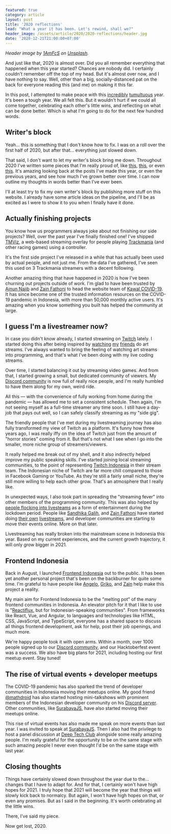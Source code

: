 ```yaml
---
featured: true
category: article
layout: post
title: '2020 reflections'
lead: "What a year it has been. Let's rewind, shall we?"
header_image: /assets/article/2020/2020-reflections/header.jpg
date: '2020-12-21T21:00:00+07:00'
---
```


_Header image by [1AmFcS](https://unsplash.com/@1amfcs) on [Unsplash](https://unsplash.com/photos/WBXeMvMNil0)._

And just like that, 2020 is almost over. Did you all remember everything that happened when this year started? Chances are nobody did. I certainly couldn't remember off the top of my head. But it's almost over now, and I have nothing to say. Well, other than a big, socially-distanced pat on the back for everyone reading this (and me) on making it this far.

In this post, I attempted to make peace with this [incredibly](https://www.who.int/emergencies/diseases/novel-coronavirus-2019) [tumultuous](https://blacklivesmatters.carrd.co/) year. It's been a tough year. We all felt this. But it wouldn't hurt if we could all come together, celebrating each other's little wins, and reflecting on what can be done better. Which is what I'm going to do for the next few hundred words.

## Writer's block

Yeah... this is something that I don't know how to fix. I was on a roll over the first half of 2020, but after that... everything just slowed down.

That said, I don't want to let my writer's block bring me down. Throughout 2020 I've written some pieces that I'm really proud of, like [this](/posts/2020/03/07/supercharging-your-nextjs-site-with-getstaticprops-and-getstaticpaths/), [this](/posts/2020/07/13/coil-web-monetization/), or even [this](https://www.motorsport101.com/a-tribute-to-a-100-gran-turismo-4-speedrun-attempt/). It's amazing looking back at the posts I've made this year, or even the previous years, and see how much I've grown better over time. I can now outline my thoughts in words better than I've ever been.

I'll at least try to fix my own writer's block by publishing more stuff on this website. I already have some article ideas on the pipeline, and I'll be as excited as I were to show it to you when I finally have it done.

## Actually finishing projects

You know how us programmers always joke about not finishing our side projects? Well, over the past year I've finally finished one! I've shipped [TMViz](https://tmviz.vercel.app/), a web-based streaming overlay for people playing [Trackmania](https://trackmania.com/) (and other racing games) using a controller.

It's the first side project I've released in a while that has actually been used by actual people, and not just me. From the data I've gathered, I've seen this used on 3 Trackmania streamers with a decent following.

Another amazing thing that have happened in 2020 is how I've been churning out projects outside of work. I'm glad to have been trusted by [Ainun Najib](https://twitter.com/ainunnajib) and [Zain Fathoni](https://twitter.com/zainfathoni) to head the website team of [Kawal COVID-19](https://kawalcovid19.id/). It has since become one of the trusted information resources on the COVID-19 pandemic in Indonesia, with more than 50,000 monthly active users. It's amazing when you know something you built has helped the community at large.

## I guess I'm a livestreamer now?

In case you didn't know already, I started streaming on [Twitch](https://www.twitch.tv/resir014) lately. I started doing this after being inspired by [watching](https://www.twitch.tv/cottonwings) [my](https://www.twitch.tv/Mr_Randomnese) [friends](https://www.twitch.tv/Capssimistic) do art streams. I've always wanted to bring the feeling of watching art streams into programming, and that's what I've been doing with my live coding streams.

Over time, I started balancing it out by streaming video games. And from that, I started growing a small, but dedicated community of viewers. My [Discord community](https://discord.gg/ws3P4wf) is now full of really nice people, and I'm really humbled to have them along for my own, weird ride.

All this — with the convenience of fully working from home during the pandemic — has allowed me to set a consistent schedule. Then again, I'm not seeing myself as a full-time streamer any time soon. I still have a day-job that pays out well, so I can safely classify streaming as my "side gig".

The friendly people that I've met during my livestreaming journey has also fully transformed my view of Twitch as a platform. It's funny how three years ago, I was really iffy on the idea of Twitch just from the amount of "horror stories" coming from it. But that's not what I see when I go into the smaller, more niche group of streamers/viewers.

It really helped me break out of my shell, and it also indirectly helped improve my public speaking skills. I've started joining local streaming communities, to the point of representing [Twitch Indonesia](https://twitchindonesia.com/) in their stream team. The Indonesian niche of Twitch are far more chill compared to those in Facebook Gaming or YouTube. As they're still a fairly small niche, they're still more willing to help each other grow. That's an atmosphere that I really like.

In unexpected ways, I also took part in spreading the "streaming fever" into other members of the programming community. This was also helped by [people flocking into livesteams](https://blog.streamelements.com/state-of-the-stream-june-q2-2020-livestreaming-is-getting-much-larger-and-more-global-8acfc3fadbba) as a form of entertainment during the lockdown period. People like [Sandhika Galih](https://twitter.com/sandhikagalih), and [Zain Fathoni](https://twitter.com/zainfathoni) have started doing [their own](https://www.youtube.com/watch?v=zVEFR48Oi2s) [livestreams](https://www.youtube.com/watch?v=illuVAmt3kI), and developer communities are starting to move their events online. More on that later.

Livestreaming has really broken into the mainstream scene in Indonesia this year. Based on my current experiences, and the current growth trajectory, it will only grow bigger in 2021.

## Frontend Indonesia

Back in August, I launched [Frontend Indonesia](https://feid.dev/) out to the public. It has been yet another personal project that's been on the backburner for quite some time. I'm grateful to have people like [Angelo](https://twitter.com/UwUngelo), [Griko](https://twitter.com/griko_nibras), and [Zain](https://twitter.com/zainfathoni) help make this project a reality.

My main aim for Frontend Indonesia to be the "melting pot" of the many frontend communities in Indonesia. An elevator pitch for it that I like to use is "[Reactiflux](https://www.reactiflux.com/), but for Indonesian-speaking communities". From frameworks like React, Vue, and Angular, to languages and technologies like HTML, CSS, JavaScript, and TypeScript, everyone has a shared space to discuss all things frontend development, ask for help, post their job openings, and much more.

We're happy people took it with open arms. Within a month, over 1000 people signed up to our [Discord community](https://s.feid.dev/discord), and our Hacktoberfest event was a success. We also have big plans for 2021, including hosting our first meetup event. Stay tuned!

## The rise of virtual events + developer meetups

The COVID-19 pandemic has also sparked the trend of developer communities in Indonesia moving their meetups online. My good friend [@mathdroid](https://twitter.com/mathdroid) has also started hosting mini-talkshows with prominent members of the Indonesian developer community on his [Discord server](https://mathdro.id/discord). Other communities, like [SurabayaJS](https://surabayajs.org/), have also started moving their meetups online.

This rise of virtual events has also made me speak on more events than last year. I was invited to speak at [SurabayaJS](https://www.twitch.tv/videos/718100906). Then I also had the privilege to host a panel discussion at [Deep Tech Club](https://www.youtube.com/watch?v=nAbSRXkFC9M) alongside some really amazing people. I'm really grateful for the opportunity to be on the same stage with such amazing people I never even thought I'd be on the same stage with last year.

## Closing thoughts

Things have certainly slowed down throughout the year due to the... changes that I have to adapt for. And for that, I certainly won't have high hopes for 2021. I truly hope that 2021 will become the year that things will slowly kick back to normalcy. But again, I won't have high hopes on that, or even any promises. But as I said in the beginning. It's worth celebrating all the little wins.

There, I've said my piece.

Now get lost, 2020.
